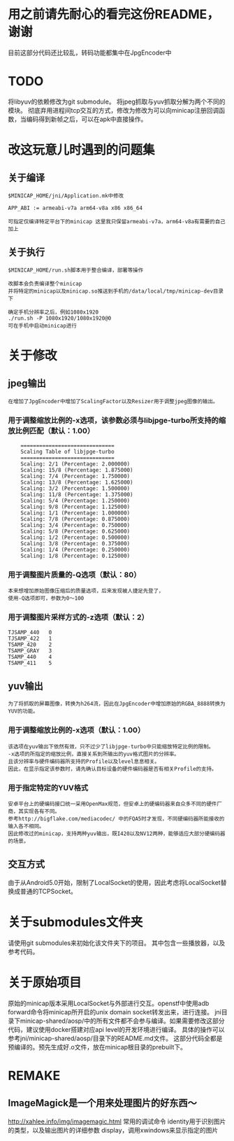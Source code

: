 # 用之前请先耐心的看完这份README，谢谢
目前这部分代码还比较乱，转码功能都集中在JpgEncoder中

# TODO
将libyuv的依赖修改为git submodule。
将jpeg抓取与yuv抓取分解为两个不同的模块。
彻底弃用进程间tcp交互的方式，修改为修改为可以向minicap注册回调函数，当编码得到新帧之后，可以在apk中直接操作。

# 改这玩意儿时遇到的问题集

## 关于编译

    $MINICAP_HOME/jni/Application.mk中修改

    APP_ABI := armeabi-v7a arm64-v8a x86 x86_64

    可指定仅编译特定平台下的minicap 这里我只保留armeabi-v7a，arm64-v8a有需要的自己加上

## 关于执行

    $MINICAP_HOME/run.sh脚本用于整合编译，部署等操作

    改脚本会负责编译整个minicap
    并将特定的minicap以及minicap.so推送到手机的/data/local/tmp/minicap-dev目录下

    确定手机分辨率之后，例如1080x1920
    ./run.sh -P 1080x1920/1080x1920@0
    可在手机中启动minicap进行


# 关于修改
## jpeg输出
    在增加了JpgEncoder中增加了ScalingFactor以及Resizer用于调整jpeg图像的输出。

### 用于调整缩放比例的-x选项，该参数必须与libjpge-turbo所支持的缩放比例匹配（默认：1.00）
        ==============================
        Scaling Table of libjpge-turbo
        ==============================
        Scaling: 2/1 (Percentage: 2.000000)
        Scaling: 15/8 (Percentage: 1.875000)
        Scaling: 7/4 (Percentage: 1.750000)
        Scaling: 13/8 (Percentage: 1.625000)
        Scaling: 3/2 (Percentage: 1.500000)
        Scaling: 11/8 (Percentage: 1.375000)
        Scaling: 5/4 (Percentage: 1.250000)
        Scaling: 9/8 (Percentage: 1.125000)
        Scaling: 1/1 (Percentage: 1.000000)
        Scaling: 7/8 (Percentage: 0.875000)
        Scaling: 3/4 (Percentage: 0.750000)
        Scaling: 5/8 (Percentage: 0.625000)
        Scaling: 1/2 (Percentage: 0.500000)
        Scaling: 3/8 (Percentage: 0.375000)
        Scaling: 1/4 (Percentage: 0.250000)
        Scaling: 1/8 (Percentage: 0.125000)

### 用于调整图片质量的-Q选项（默认：80）
    本来想增加原始图像压缩后的质量选项，后来发现被人捷足先登了，
    使用-Q选项即可，参数为0～100

### 用于调整图片采样方式的-z选项（默认：2）
    TJSAMP_440   0
    TJSAMP_422   1
    TSAMP_420    2
    TSAMP_GRAY   3
    TSAMP_440    4
    TSAMP_411    5

## yuv输出
    为了将抓取的屏幕图像，转换为h264流，因此在JpgEncoder中增加原始的RGBA_8888转换为YUV的功能。

### 用于调整缩放比例的-x选项（默认：1.00）
    该选项在yuv输出下依然有效，只不过少了libjpge-turbo中只能缩放特定比例的限制。
    -x选项的所指定的缩放比例，直接关系到所输出的yuv格式图片的分辨率。
    且该分辨率与硬件编码器所支持的Profile以及level息息相关。
    因此，在显示指定该参数时，请先确认目标设备的硬件编码器是否有相关Profile的支持。

### 用于指定特定的YUV格式
    安卓平台上的硬编码接口统一采用OpenMax规范，但安卓上的硬编码器来自众多不同的硬件厂商，其实现各有不同。
    参考http://bigflake.com/mediacodec/ 中的FQA5时才发现，不同硬编码器所能接收的输入各不相同。
    因此修改过的minicap，支持两种yuv输出，既I420以及NV12两种，能够适应大部分硬编码器的场景。

## 交互方式
由于从Android5.0开始，限制了LocalSocket的使用，因此考虑将LocalSocket替换成普通的TCPSocket。


# 关于submodules文件夹
请使用git submodules来初始化该文件夹下的项目。
其中包含一些播放器，以及参考代码。

# 关于原始项目
原始的minicap版本采用LocalSocket与外部进行交互。openstf中使用adb forward命令将minicap所开启的unix domain socket转发出来，进行连接。
jni目录下minicap-shared/aosp/中的所有文件都不会参与编译。如果需要修改这部分代码，建议使用docker搭建对应api level的开发环境进行编译。
具体的操作可以参考jni/minicap-shared/aosp/目录下的README.md文件。
这部分代码全都是预编译的。预先生成好.o文件，放在minicap根目录的prebuilt下。


# REMAKE
## ImageMagick是一个用来处理图片的好东西～
http://xahlee.info/img/imagemagic.html
常用的调试命令
    identity用于识别图片的类型，以及输出图片的详细参数
    display，调用xwindows来显示指定的图片

